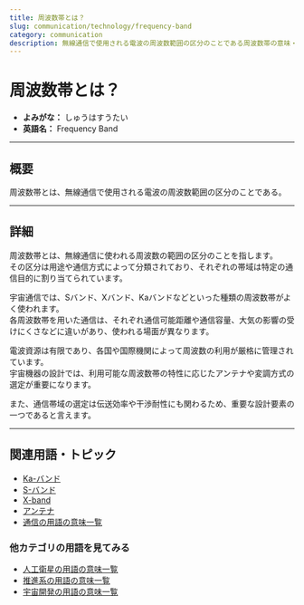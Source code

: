 ```yaml
---
title: 周波数帯とは？
slug: communication/technology/frequency-band
category: communication
description: 無線通信で使用される電波の周波数範囲の区分のことである周波数帯の意味・定義・内容について解説します。  
---
```


# 周波数帯とは？

- **よみがな：** しゅうはすうたい  
- **英語名：** Frequency Band  

---

## 概要

周波数帯とは、無線通信で使用される電波の周波数範囲の区分のことである。  

---

## 詳細

周波数帯とは、無線通信に使われる周波数の範囲の区分のことを指します。  
その区分は用途や通信方式によって分類されており、それぞれの帯域は特定の通信目的に割り当てられています。  

宇宙通信では、Sバンド、Xバンド、Kaバンドなどといった種類の周波数帯がよく使われます。  
各周波数帯を用いた通信は、それぞれ通信可能距離や通信容量、大気の影響の受けにくさなどに違いがあり、使われる場面が異なります。  

電波資源は有限であり、各国や国際機関によって周波数の利用が厳格に管理されています。  
宇宙機器の設計では、利用可能な周波数帯の特性に応じたアンテナや変調方式の選定が重要になります。  

また、通信帯域の選定は伝送効率や干渉耐性にも関わるため、重要な設計要素の一つであると言えます。  

---

## 関連用語・トピック

- [Ka-バンド](docs/communication/technology/ka-band)
- [S-バンド](docs/communication/technology/s-band)
- [X-band](docs/communication/technology/x-band)
- [アンテナ](docs/communication/technology/antenna)
- [通信の用語の意味一覧](docs/category/communication)

### 他カテゴリの用語を見てみる
- [人工衛星の用語の意味一覧](docs/category/satellite)
- [推進系の用語の意味一覧](docs/category/propulsion)
- [宇宙開発の用語の意味一覧](docs/category/glossary)
